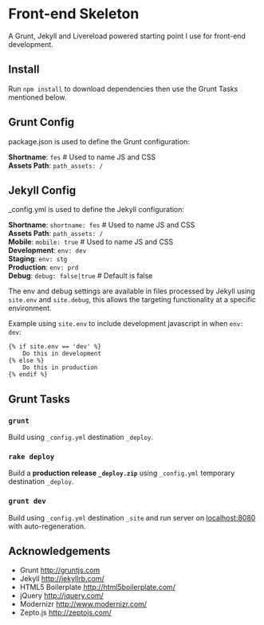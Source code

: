 # Front-end Skeleton
A Grunt, Jekyll and Livereload powered starting point I use for front-end development.

## Install
Run `npm install` to download dependencies then use the Grunt Tasks mentioned below.

## Grunt Config
package.json is used to define the Grunt configuration:

**Shortname**: `fes` # Used to name JS and CSS  
**Assets Path**: `path_assets: /`

## Jekyll Config
_config.yml is used to define the Jekyll configuration:

**Shortname**: `shortname: fes` # Used to name JS and CSS  
**Assets Path**: `path_assets: /`  
**Mobile**: `mobile: true` # Used to name JS and CSS  
**Development**: `env: dev`  
**Staging**: `env: stg`  
**Production**: `env: prd`  
**Debug**: `debug: false|true` # Default is false

The env and debug settings are available in files processed by Jekyll using `site.env` and `site.debug`, this allows the targeting functionality at a specific environment.

Example using `site.env` to include development javascript in when `env: dev`:

	{% if site.env == 'dev' %}
		Do this in development
	{% else %}
		Do this in production
	{% endif %}

## Grunt Tasks

### `grunt`
Build using `_config.yml` destination `_deploy`.

### `rake deploy`
Build a **production release `_deploy.zip`** using `_config.yml` temporary destination `_deploy`.

### `grunt dev`
Build using `_config.yml` destination `_site` and run server on [localhost:8080](http://localhost:8080/) with auto-regeneration.

## Acknowledgements
* Grunt http://gruntjs.com
* Jekyll http://jekyllrb.com/
* HTML5 Boilerplate http://html5boilerplate.com/
* jQuery http://jquery.com/
* Modernizr http://www.modernizr.com/
* Zepto.js http://zeptojs.com/
